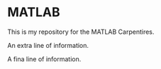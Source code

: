 # MATLAB

This is my repository for the MATLAB Carpentires.

An extra line of information.

A fina line of information.
